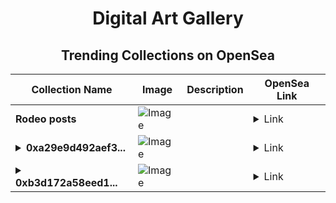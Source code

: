 <div align="center">

# Digital Art Gallery

## Trending Collections on OpenSea

| Collection Name                       | Image                                                                                     | Description                       | OpenSea Link                                                                                          |
|---------------------------------------|-------------------------------------------------------------------------------------------|-----------------------------------|--------------------------------------------------------------------------------------------------------|
| **Rodeo posts** | ![Image](https://i.seadn.io/s/raw/files/240a284d655f4c25cd6ce1236a20ebaf.jpg?w=500&auto=format?w=200&auto=format) |  | <details><summary>Link</summary>[Rodeo posts](https://opensea.io/collection/rodeo-posts-11575)</details> |
| **<details><summary>0xa29e9d492aef3...</summary>0xa29e9d492aef31d30e454b585a6c174117dfb0ad</details>** | ![Image](https://i.seadn.io/s/raw/files/8050b346c56d9765fd94b6d93a5e8fee.gif?w=500&auto=format?w=200&auto=format) |  | <details><summary>Link</summary>[0xa29e9d492aef31d30e454b585a6c174117dfb0ad](https://opensea.io/collection/0xa29e9d492aef31d30e454b585a6c174117dfb0ad)</details> |
| **<details><summary>0xb3d172a58eed1...</summary>0xb3d172a58eed1ae8f6adf570dffade097455eaab</details>** | ![Image](https://i.seadn.io/s/raw/files/8050b346c56d9765fd94b6d93a5e8fee.gif?w=500&auto=format?w=200&auto=format) |  | <details><summary>Link</summary>[0xb3d172a58eed1ae8f6adf570dffade097455eaab](https://opensea.io/collection/0xb3d172a58eed1ae8f6adf570dffade097455eaab)</details> |

</div>